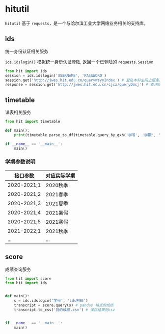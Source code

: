 # hitutil

`hitutil` 基于 `requests`，是一个与哈尔滨工业大学网络业务相关的支持库。

## ids

统一身份认证相关服务

`ids.idslogin()` 模拟统一身份认证登陆, 返回一个已登陆的 `requests.Session`.

```python
from hit import ids
session = ids.idslogin('USERNAME', 'PASSWORD')
session.get('http://jwes.hit.edu.cn/queryWsyyIndex') # 登陆本科生网上服务系统
response = session.get('http://jwes.hit.edu.cn/cjcx/queryQmcj') # 查询成绩
```


## timetable

课表相关服务

```python
from hit import timetable

def main():
    print(timetable.parse_to_df(timetable.query_by_gxh('学号', '学期', '''周次，整数'''))) # 学期类似：'2021-2022;1' 表示秋季学期

if __name__ == '__main__':
    main()
```

### 学期参数说明

| 接口参数 | 对应实际学期 |
| ----------- | ------------ |
| 2020-2021;1 | 2020秋季   |
| 2020-2021;2 | 2021春季   |
| 2020-2021;3 | 2021夏季   |
| 2020-2021;4 | 2021暑假   |
| 2020-2021;5 | 2021寒假   |
| 2021-2022;1 | 2021秋季   |
| ...          | ...          |


## score

成绩查询服务

```python
from hit import score
from hit import ids


def main():
    s = ids.idslogin('学号', 'ids密码')
    transcript = score.query(s) # pandas 格式的成绩
    transcript.to_csv('我的成绩.csv') # 保存结果到csv


if __name__ == '__main__':
    main()
```